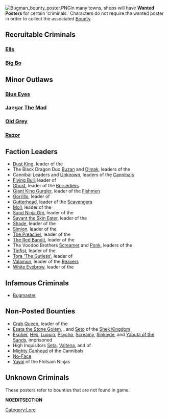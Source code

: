 ![](Bugman_bounty_poster.PNG "Bugman_bounty_poster.PNG")In many towns,
shops will have **Wanted Posters** for certain 'criminals.' Characters
do not require the wanted poster in order to collect the associated
[Bounty](Bounty.md "wikilink").

## Recruitable Criminals

### [Ells](Ells.md "wikilink")

### [Big Bo](Bo.md "wikilink")

## Minor Outlaws

### [Blue Eyes](Blue_Eyes.md "wikilink")

### [Jaegar The Mad](Jaegar.md "wikilink")

### [Old Grey](Grey.md "wikilink")

### [Razor](Razor.md "wikilink")

## Faction Leaders

- [Dust King](Dust_King.md "wikilink"), leader of the [](Dust_Bandits.md)
- The Black Dragon Duo [Buzan](Buzan.md "wikilink") and
  [Dimak](Dimak.md "wikilink"), leaders of the [](Black_Dragon_Ninjas.md)
- Cannibal Leaders [](Cannibal_Grand_Wizard.md) and
  [Unknown](Meat_Lord.md "wikilink"), leaders of the
  [Cannibals](03%20-%20Projects%20&%20Wikis/Kenshi/Kenshi%20Wiki/Kenshi%20Wiki%20Template/Cannibals.md "wikilink")
- [Flying Bull](Flying_Bull.md "wikilink"), leader of [](03%20-%20Projects%20&%20Wikis/Kenshi/Kenshi%20Wiki/Kenshi%20Wiki%20Template/Kral's_Chosen.md)
- [Ghost](Ghost.md "wikilink"), leader of the
  [Berserkers](03%20-%20Projects%20&%20Wikis/Kenshi/Kenshi%20Wiki/Kenshi%20Wiki%20Template/Berserkers.md "wikilink")
- [Giant King Gurgler](King_Gurgler.md "wikilink"), leader of the
  [Fishmen](03%20-%20Projects%20&%20Wikis/Kenshi/Kenshi%20Wiki/Kenshi%20Wiki%20Template/Fishmen.md "wikilink")
- [Gorrillo](Gorrillo.md "wikilink"), leader of [](The_Gorrillo_Bandits.md)
- [Gutterhead](Gutterhead.md "wikilink"), leader of the
  [Scavengers](Scavengers.md "wikilink")
- [Moll](Moll.md "wikilink"), leader of the [](03%20-%20Projects%20&%20Wikis/Kenshi/Kenshi%20Wiki/Kenshi%20Wiki%20Template/Flotsam_Ninjas.md)
- [Sand Ninja Oni](Sand_Ninja_Oni.md "wikilink"), leader of the [](Sand_Ninjas.md)
- [Savant the Skin Eater](Savant.md "wikilink"), leader of the [](Skin_Bandits.md)
- [Shade](Shade.md "wikilink"), leader of the [](Swamp_Ninjas.md)
- [Simion](Boss_Simion.md "wikilink"), leader of the [](Rebel_Farmers.md)
- [The Preacher](The_Preacher.md "wikilink"), leader of the [](Preacher_Cult.md)
- [The Red Bandit](Red_Sabre_Boss.md "wikilink"), leader of the [](Red_Sabres.md)
- The Voodoo Brothers [Screamer](Screamer_the_False.md "wikilink") and
  [Ponk](Ponk.md "wikilink"), leaders of the [](Thrall_Masters.md)
- [Tinfist](Tinfist.md "wikilink"), leader of the [](Anti_Slavers.md)
- [Tora 'The Gutless'](Tora_the_Fearless.md "wikilink"), leader of [](03%20-%20Projects%20&%20Wikis/Kenshi/Kenshi%20Wiki/Kenshi%20Wiki%20Template/Band_of_Bones.md)
- [Valamon](Valamon.md "wikilink"), leader of the
  [Reavers](03%20-%20Projects%20&%20Wikis/Kenshi/Kenshi%20Wiki/Kenshi%20Wiki%20Template/Reavers.md "wikilink")
- [White Eyebrow](White_Eyebrow.md "wikilink"), leader of the [](White_Eyebrow_Clan.md)

## Infamous Criminals

- [Bugmaster](Bugmaster.md "wikilink")

## Non-Posted Bounties

- [Crab Queen](Crab_Queen.md "wikilink"), leader of the [](03%20-%20Projects%20&%20Wikis/Kenshi/Kenshi%20Wiki/Kenshi%20Wiki%20Template/Crab_Raiders.md)
- [Esata the Stone Golem](Esata_the_Stone_Golem.md "wikilink"), [](Mukai_the_Mountain.md), and [Seto](Seto.md "wikilink")
  of the [Shek Kingdom](03%20-%20Projects%20&%20Wikis/Kenshi/Kenshi%20Wiki/Kenshi%20Wiki%20Template/Shek_Kingdom.md "wikilink")
- [Espher](Espher.md "wikilink"), [Hex](Hex.md "wikilink"),
  [Luquin](Luquin.md "wikilink"), [Psycho](Psycho.md "wikilink"),
  [Screamy](Screamy.md "wikilink"), [Sinklyde](Sinklyde.md "wikilink"), and
  [Yabuta of the Sands](Yabuta_of_the_Sands.md "wikilink"), imprisoned
- High Inquisitors [Seta](High_Inquisitor_Seta.md "wikilink"),
  [Valtena](High_Inquisitor_Valtena.md "wikilink"), and [](Holy_Lord_Phoenix.md) of [](03%20-%20Projects%20&%20Wikis/Kenshi/Kenshi%20Wiki/Kenshi%20Wiki%20Template/The_Holy_Nation.md)
- [Mighty Canhead](Mighty_Canhead.md "wikilink") of the Cannibals
- [No-Face](No-Face.md "wikilink")
- [Yayoi](Yayoi.md "wikilink") of the Flotsam Ninjas

## Unknown Criminals

These posters refer to bounties that are not found in game.

__NOEDITSECTION__

[Category:Lore](Category:Lore "wikilink")